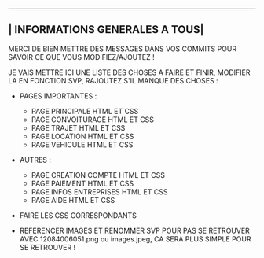 -------------------------------
| INFORMATIONS GENERALES A TOUS|
-------------------------------
MERCI DE BIEN METTRE DES MESSAGES DANS VOS COMMITS POUR SAVOIR CE QUE VOUS MODIFIEZ/AJOUTEZ !

JE VAIS METTRE ICI UNE LISTE DES CHOSES A FAIRE ET FINIR, MODIFIER LA EN FONCTION SVP, RAJOUTEZ S'IL MANQUE DES CHOSES :

- PAGES IMPORTANTES :
    - PAGE PRINCIPALE HTML ET CSS
    - PAGE CONVOITURAGE HTML ET CSS
    - PAGE TRAJET HTML ET CSS
    - PAGE LOCATION HTML ET CSS
    - PAGE VEHICULE HTML ET CSS
- AUTRES :
  - PAGE CREATION COMPTE HTML ET CSS
  - PAGE PAIEMENT HTML ET CSS
  - PAGE INFOS ENTREPRISES HTML ET CSS
  - PAGE AIDE HTML ET CSS

 - FAIRE LES CSS CORRESPONDANTS
 - REFERENCER IMAGES ET RENOMMER SVP POUR PAS SE RETROUVER AVEC 12084006051.png ou images.jpeg, CA SERA PLUS SIMPLE POUR SE RETROUVER !
